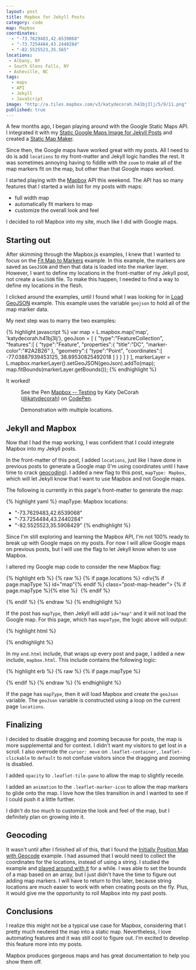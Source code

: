 ```yaml
---
layout: post
title: Mapbox for Jekyll Posts
category: code
map: Mapbox
coordinates:
  - "-73.7629483,42.6539068"
  - "-73.7254484,43.2440284"
  - "-82.5525523,35.565"
locations:
 - Albany, NY
 - South Glens Falls, NY
 - Asheville, NC
tags:
  - maps
  - API
  - Jekyll
  - JavaScript
image: "http://a.tiles.mapbox.com/v3/katydecorah.h41bj3lj/5/9/11.png"
published: true
---
```


A few months ago, I began playing around with the Google Static Maps API. I integrated it with my [Static Google Maps Image for Jekyll Posts](http://katydecorah.com/code/2013/09/06/google-maps-images-api-for-jekyll/) and created a [Static Map Maker](http://katydecorah.com/staticmapmaker/).

Since then, the Google maps have worked great with my posts. All I need to do is add `locations` to my front-matter and Jekyll logic handles the rest. It was sometimes annoying having to fiddle with the `zoom` to make all of the map markers fit on the map, but other than that Google maps worked.

I started playing with the [Mapbox](https://www.mapbox.com) API this weekend. The API has so many features that I started a wish list for my posts with maps:

* full width map
* automatically fit markers to map
* customize the overall look and feel

I decided to roll Mapbox into my site, much like I did with Google maps.

## Starting out

After skimming through the Mapbox.js examples, I knew that I wanted to focus on the [Fit Map to Markers](https://www.mapbox.com/mapbox.js/example/v1.0.0/fit-map-to-markers/) example. In this example, the markers are saved as `GeoJSON` and then that data is loaded into the marker layer. However, I want to define my locations in the front-matter of my Jekyll post, not create a `GeoJSON` file. To make this happen, I needed to find a way to define my locations in the flesh.

I clicked around the examples, until I found what I was looking for in [Load GeoJSON](https://www.mapbox.com/mapbox.js/example/v1.0.0/load-geojson/) example. This example uses the variable `geojson` to hold all of the map marker data.

My next step was to marry the two examples:

{% highlight javascript %}
var map = L.mapbox.map('map', 'katydecorah.h41bj3lj'),
   geoJson = [
      {
        "type":"FeatureCollection",
        "features":[
          {
            "type":"Feature",
            "properties":{
              "title":"DC",
              "marker-color":"#2A2B26"
            },
            "geometry":{
              "type":"Point",
              "coordinates":[
                -77.03887939453125,
                38.89530825492018
              ]
            }
          }
        ]
      }
    ],
   markerLayer = L.mapbox.markerLayer().setGeoJSON(geoJson).addTo(map);
map.fitBounds(markerLayer.getBounds());
{% endhighlight %}

It worked!

<figure>
<p data-height="350" data-theme-id="97" data-slug-hash="4d4fc4b2cb6a777aa6f015813cc41ad4" data-default-tab="result" class='codepen'>See the Pen <a href='http://codepen.io/katydecorah/pen/4d4fc4b2cb6a777aa6f015813cc41ad4'>Mapbox -- Testing</a> by Katy DeCorah (<a href='http://codepen.io/katydecorah'>@katydecorah</a>) on <a href='http://codepen.io'>CodePen</a>.</p>
<figcaption>Demonstration with multiple locations.</figcaption>
</figure>

## Jekyll and Mapbox
Now that I had the map working, I was confident that I could integrate Mapbox into my Jekyll posts.

In the front-matter of this post, I added `locations`, just like I have done in previous posts to generate a Google map (I'm using coordinates until I have time to crack [geocoding](#geocoding)). I added a new flag to this post, `mapType: Mapbox`, which will let Jekyll know that I want to use Mapbox and not Google maps.

The following is currently in this page's front-matter to generate the map:

{% highlight yaml %}
mapType: Mapbox
locations:
 - "-73.7629483,42.6539068"
 - "-73.7254484,43.2440284"
 - "-82.5525523,35.5908429"
{% endhighlight %}

Since I'm still exploring and learning the Mapbox API, I'm not 100% ready to break up with Google maps on my posts. For now I will allow Google maps on previous posts, but I will use the flag to let Jekyll know when to use Mapbox.

I altered my Google map code to consider the new Mapbox flag:

{% highlight erb %}
{% raw %}
{% if page.locations %}
<div{% if page.mapType %} id="map"{% endif %} class="post-map-header">
	{% if page.mapType %}{% else %}
	<img src="http://maps.googleapis.com/maps/api/staticmap?{% for location in page.locations %}{% if forloop.first %}center={{location | replace:' ','+' }}&amp;markers=color:blue%7C{{location | replace:' ','+' }}{% else %}&amp;markers=color:blue%7C{{location | replace:' ','+' }}{% endif %}{% endfor %}&amp;zoom={% if page.zoom %}{{page.zoom}}{% else %}13{% endif %}&amp;size=1280x180&amp;scale=2&amp;sensor=false&amp;visual_refresh=true" class="post-location-image" alt="">
	{% endif %}
</div>
{% endif %}
{% endraw %}
{% endhighlight %}

If the post has `mapType`, then Jekyll will add `id="map"` and it will not load the Google map. For this page, which has `mapeType`, the logic above will output:

{% highlight html %}
<div id="map" class="post-map-header"></div>
{% endhighlight %}

In my `end.html` include, that wraps up every post and page, I added a new include, `mapbox.html`. This include contains the following logic:

{% highlight erb %}
{% raw %}
{% if page.mapType %}
<link href='//api.tiles.mapbox.com/mapbox.js/v1.6.1/mapbox.css' rel='stylesheet' />
<script src='//api.tiles.mapbox.com/mapbox.js/v1.6.1/mapbox.js'></script>
<script>
var geoJson = [{"type":"FeatureCollection","features":[{% for location in page.locations %}{"type":"Feature","properties":{"marker-color":"#2A2B26"},"geometry":{"type":"Point","coordinates":[{{location}}]}}{% if forloop.last == false %},{% endif %}{% endfor %}]}],
map = L.mapbox.map('map', 'katydecorah.h41bj3lj',{zoomControl: false}),
markerLayer = L.mapbox.markerLayer().setGeoJSON(geoJson).addTo(map);
map.fitBounds(markerLayer.getBounds());
map.dragging.disable();
map.touchZoom.disable();
map.doubleClickZoom.disable();
map.scrollWheelZoom.disable();
if (map.tap) map.tap.disable();
</script>
{% endif %}
{% endraw %}
{% endhighlight %}

If the page has `mapType`, then it will load Mapbox and create the `geoJson` variable. The `geoJson` variable is constructed using a loop on the current page `locations`.

## Finalizing

I decided to disable dragging and zooming because for posts, the map is more supplemental and for context. I didn't want my visitors to get lost in a scroll. I also overrode the `cursor: move`  on `.leaflet-container,.leaflet-clickable` to `default` to not confuse visitors since the dragging and zooming is disabled.

I added `opacity` to `.leaflet-tile-pane` to allow the map to slightly recede.

I added an `animation` to the `.leaflet-marker-icon` to allow the map markers to glide onto the map. I love how the tiles transition in and I wanted to see if I could push it a little further.

I didn't do too much to customize the look and feel of the map, but I definitely plan on growing into it.

## Geocoding

It wasn't until after I finished all of this, that I found the [Initially Position Map with Geocode](https://www.mapbox.com/mapbox.js/example/v1.0.0/map-center-geocoding/) example. I had assumed that I would need to collect the coordinates for the locations, instead of using a string. I studied the example and [played around with it](http://codepen.io/katydecorah/pen/0cdd2d7e848c2511e6263ec68bd3f68b) for a while. I was able to set the bounds of a map based on an array, but I just didn't have the time to figure out adding map markers. I will have to return to this later, because string locations are much easier to work with when creating posts on the fly. Plus, it would give me the opportunity to roll Mapbox into my past posts.

## Conclusions

I realize this might not be a typical use case for Mapbox, considering that I pretty much neutered the map into a static map. Nevertheless, I love automating features and it was still cool to figure out. I'm excited to develop this feature more into my posts.

Mapbox produces gorgeous maps and has great documentation to help you show them off.
